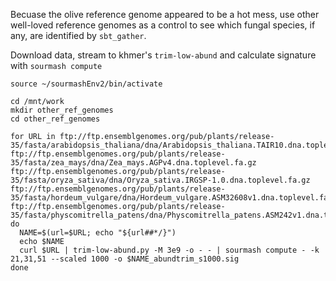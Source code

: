 Becuase the olive reference genome appeared to be a hot mess, use other well-loved reference genomes as a control to see which fungal species, if any, are identified by `sbt_gather`.

Download data, stream to khmer's `trim-low-abund` and calculate signature with `sourmash compute`

```
source ~/sourmashEnv2/bin/activate

cd /mnt/work
mkdir other_ref_genomes
cd other_ref_genomes

for URL in ftp://ftp.ensemblgenomes.org/pub/plants/release-35/fasta/arabidopsis_thaliana/dna/Arabidopsis_thaliana.TAIR10.dna.toplevel.fa.gz ftp://ftp.ensemblgenomes.org/pub/plants/release-35/fasta/zea_mays/dna/Zea_mays.AGPv4.dna.toplevel.fa.gz ftp://ftp.ensemblgenomes.org/pub/plants/release-35/fasta/oryza_sativa/dna/Oryza_sativa.IRGSP-1.0.dna.toplevel.fa.gz ftp://ftp.ensemblgenomes.org/pub/plants/release-35/fasta/hordeum_vulgare/dna/Hordeum_vulgare.ASM32608v1.dna.toplevel.fa.gz ftp://ftp.ensemblgenomes.org/pub/plants/release-35/fasta/physcomitrella_patens/dna/Physcomitrella_patens.ASM242v1.dna.toplevel.fa.gz
do
  NAME=$(url=$URL; echo "${url##*/}")
  echo $NAME
  curl $URL | trim-low-abund.py -M 3e9 -o - - | sourmash compute - -k 21,31,51 --scaled 1000 -o $NAME_abundtrim_s1000.sig
done
